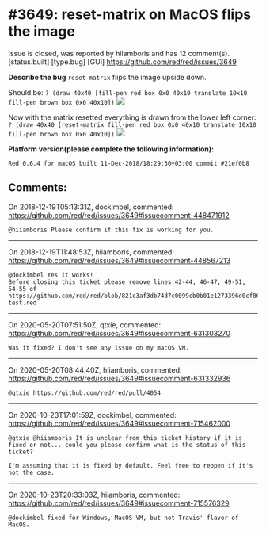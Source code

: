 
#3649: reset-matrix on MacOS flips the image
================================================================================
Issue is closed, was reported by hiiamboris and has 12 comment(s).
[status.built] [type.bug] [GUI]
<https://github.com/red/red/issues/3649>

**Describe the bug**
`reset-matrix` flips the image upside down.

Should be:
`? (draw 40x40 [fill-pen red box 0x0 40x10 translate 10x10 fill-pen brown box 0x0 40x10])`
![](https://i.gyazo.com/dfc08ae44f9de98db8d50f6a7d8a1c10.png)

Now with the matrix resetted everything is drawn from the lower left corner:
`? (draw 40x40 [reset-matrix fill-pen red box 0x0 40x10 translate 10x10 fill-pen brown box 0x0 40x10])`
![](https://i.gyazo.com/ea7e9c5b723563bff2c8befd156e2242.png)

**Platform version(please complete the following information):**
```
Red 0.6.4 for macOS built 11-Dec-2018/18:29:30+03:00 commit #21ef0b8
```


Comments:
--------------------------------------------------------------------------------

On 2018-12-19T05:13:31Z, dockimbel, commented:
<https://github.com/red/red/issues/3649#issuecomment-448471912>

    @hiiamboris Please confirm if this fix is working for you.

--------------------------------------------------------------------------------

On 2018-12-19T11:48:53Z, hiiamboris, commented:
<https://github.com/red/red/issues/3649#issuecomment-448567213>

    @dockimbel Yes it works!
    Before closing this ticket please remove lines 42-44, 46-47, 49-51, 54-55 of https://github.com/red/red/blob/821c3af3db74d7c0099cb0b01e1273396d0cf86d/tests/source/units/draw-test.red

--------------------------------------------------------------------------------

On 2020-05-20T07:51:50Z, qtxie, commented:
<https://github.com/red/red/issues/3649#issuecomment-631303270>

    Was it fixed? I don't see any issue on my macOS VM.

--------------------------------------------------------------------------------

On 2020-05-20T08:44:40Z, hiiamboris, commented:
<https://github.com/red/red/issues/3649#issuecomment-631332936>

    @qtxie https://github.com/red/red/pull/4054

--------------------------------------------------------------------------------

On 2020-10-23T17:01:59Z, dockimbel, commented:
<https://github.com/red/red/issues/3649#issuecomment-715462000>

    @qtxie @hiiamboris It is unclear from this ticket history if it is fixed or not... could you please confirm what is the status of this ticket?
    
    I'm assuming that it is fixed by default. Feel free to reopen if it's not the case.

--------------------------------------------------------------------------------

On 2020-10-23T20:33:03Z, hiiamboris, commented:
<https://github.com/red/red/issues/3649#issuecomment-715576329>

    @dockimbel fixed for Windows, MacOS VM, but not Travis' flavor of MacOS.

